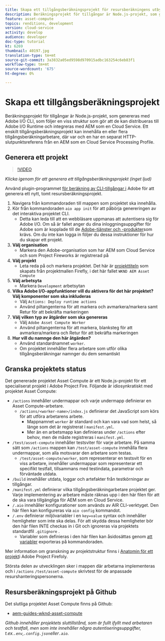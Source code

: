 ```yaml
---
title: Skapa ett tillgångsberäkningsprojekt för resursberäkningens utbyggbarhet
description: Beräkningsprojekt för tillgångar är Node.js-projekt, som genereras med Adobe I/O CLI, som följer en viss struktur som gör att de kan distribueras till Adobe I/O Runtime och integreras med AEM som en Cloud Service.
feature: asset-compute
topics: renditions, development
version: cloud-service
activity: develop
audience: developer
doc-type: tutorial
kt: 6269
thumbnail: 40197.jpg
translation-type: tm+mt
source-git-commit: 3a3832a05ed9598d970915adbc163254c6eb83f1
workflow-type: tm+mt
source-wordcount: '675'
ht-degree: 0%

---
```



# Skapa ett tillgångsberäkningsprojekt

Beräkningsprojekt för tillgångar är Node.js-projekt, som genereras med Adobe I/O CLI, som följer en viss struktur som gör att de kan distribueras till Adobe I/O Runtime och integreras med AEM som en Cloud Service. Ett enskilt tillgångsberäkningsprojekt kan innehålla en eller flera tillgångsberäkningarbetare, där var och en har en separat HTTP-slutpunktsreferens från en AEM som en Cloud Service Processing Profile.

## Generera ett projekt

>[!VIDEO](https://video.tv.adobe.com/v/40197/?quality=12&learn=on)

_Klicka igenom för att generera ett tillgångsberäkningsprojekt (inget ljud)_


Använd plugin-programmet [för beräkning av CLI-tillgångar i](../set-up/development-environment.md#aio-cli) Adobe för att generera ett nytt, tomt resursberäkningsprojekt.

1. Navigera från kommandoraden till mappen som projektet ska innehålla.
1. Kör från kommandoraden `aio app init` för att påbörja genereringen av det interaktiva projektet CLI.
   + Detta kan leda till att en webbläsare uppmanas att autentisera sig för Adobe I/O. Om så är fallet anger du dina inloggningsuppgifter för Adobe som är kopplade till de [Adobe-tjänster och -produkter](../set-up/accounts-and-services.md)som krävs. Om du inte kan logga in följer du dessa instruktioner för hur du skapar ett projekt.
1. __Välj organisation__
   + Markera den Adobe-organisation som har AEM som Cloud Service och som Project Fireworks är registrerad på
1. __Välj projekt__
   + Leta reda på och markera projektet. Det här är [projekttiteln](../set-up/firefly.md) som skapats från projektmallen Firefly, i det här fallet `WKND AEM Asset Compute`
1. __Välj arbetsyta__
   + Markera `Development` arbetsytan
1. __Vilka Adobe I/O-appfunktioner vill du aktivera för det här projektet? Välj komponenter som ska inkluderas__
   + Välj `Actions: Deploy runtime actions`
   + Använd piltangenterna för att markera och avmarkera/markera samt Retur för att bekräfta markeringen
1. __Välj vilken typ av åtgärder som ska genereras__
   + Välj `Adobe Asset Compute Worker`
   + Använd piltangenterna för att markera, blanksteg för att avmarkera/markera och Retur för att bekräfta markeringen
1. __Hur vill du namnge den här åtgärden?__
   + Använd standardnamnet `worker`.
   + Om projektet innehåller flera arbetare som utför olika tillgångsberäkningar namnger du dem semantiskt

## Granska projektets status

Det genererade projektet Asset Compute är ett Node.js-projekt för ett specialiserat projekt i Adobe Project Fire. Följande är idiosynkratiskt med projektet Asset Compute:

+ `/actions` innehåller undermappar och varje undermapp definierar en Asset Compute-arbetare.
   + `/actions/<worker-name>/index.js` definierar det JavaScript som körs för att utföra arbetarens arbete.
      + Mappnamnet `worker` är standard och kan vara vad som helst, så länge som det är registrerat i `manifest.yml`.
      + Mer än en arbetsmapp kan definieras under `/actions` efter behov, men de måste registreras i `manifest.yml`.
+ `/test/asset-compute` innehåller testsviter för varje arbetare. På samma sätt som `/actions` mappen kan `/test/asset-compute` innehålla flera undermappar, som alla motsvarar den arbetare som testas.
   + `/test/asset-compute/worker`, som representerar en testsvit för en viss arbetare, innehåller undermappar som representerar ett specifikt testfall, tillsammans med testindata, parametrar och förväntade utdata.
+ `/build` innehåller utdata, loggar och artefakter från testkörningar av tillgångar.
+ `/manifest.yml` definierar vilka tillgångsberäkningarbetare projektet ger. Varje implementering av arbetare måste räknas upp i den här filen för att de ska vara tillgängliga för AEM som en Cloud Service.
+ `/.aio` innehåller konfigurationer som används av AIR CLI-verktyget. Den här filen kan konfigureras via `aio config` kommandot.
+ `/.env` definierar miljövariabler i en `key=value` syntax och innehåller hemligheter som inte ska delas. För att skydda dessa hemligheter bör den här filen INTE checkas in i Git och ignoreras via projektets standardfil `.gitignore` .
   + Variabler som definieras i den här filen kan åsidosättas genom [att variabler](../deploy/runtime.md) exporteras på kommandoraden.

Mer information om granskning av projektstruktur finns i [Anatomin för ett projekt](https://github.com/AdobeDocs/project-firefly/blob/master/getting_started/first_app.md#5-anatomy-of-a-project-firefly-application)i Adobe Project Firefoly.

Största delen av utvecklingen sker i mappen där arbetarna implementeras och i `/actions` `/test/asset-compute` skrivtest för de anpassade resurshanteringspersonerna.

## Resursberäkningsprojekt på Github

Det slutliga projektet Asset Compute finns på Github:

+ [aem-guides-wknd-asset-compute](https://github.com/adobe/aem-guides-wknd-asset-compute)

_Github innehåller projektets sluttillstånd, som är fullt ifyllt med arbetaren och testfall, men som inte innehåller några autentiseringsuppgifter, t.ex.`.env`,`.config.json`eller`.aio`._